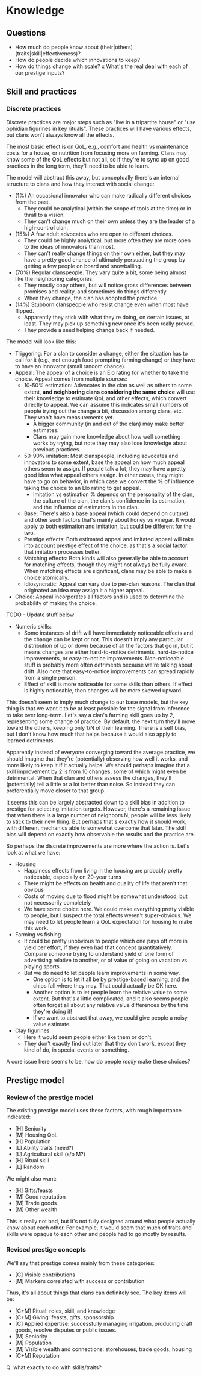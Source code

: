 # Knowledge

## Questions

*   How much do people know about (their|others) (traits|skill|effectiveness)?
*   How do people decide which innovations to keep?
*   How do things change with scale?
x   What's the real deal with each of our prestige inputs?

## Skill and practices

### Discrete practices

Discrete practices are major steps such as "live in a tripartite house" or 
"use ophidian figurines in key rituals". These practices will have various
effects, but clans won't always know all the effects.

The most basic effect is on QoL, e.g., comfort and health vs maintenance
costs for a house, or nutrition from focusing more on farming. Clans may
know some of the QoL effects but not all, so if they're to sync up on good
practices in the long term, they'll need to be able to learn.

The model will abstract this away, but conceptually there's an internal
structure to clans and how they interact with social change:

*   (1%) An occasional innovator who can make radically different choices 
    from the past. 
    *   They could be analytical (within the scope of tools at the time) or
        in thrall to a vision.
    *   They can't change much on their own unless they are the leader of a
        high-control clan.
*   (15%) A few adult advocates who are open to different choices.
    *   They could be highly analytical, but more often they are more open
        to the ideas of innovators than most.
    *   They can't really change things on their own either, but they may
        have a pretty good chance of ultimately persuading the group by
        getting a few people on board and snowballing.
*   (70%) Regular clanspeople. They vary quite a bit, some being almost
    like the neighboring categories.
    *   They mostly copy others, but will notice gross differences between
        promises and reality, and sometimes do things differently.
    *   When they change, the clan has adopted the practice.
*   (14%) Stubborn clanspeople who resist change even when most have flipped.
    *   Apparently they stick with what they're doing, on certain issues,
        at least. They may pick up something new once it's been really proved.
    *   They provide a seed helping change back if needed.

The model will look like this:

*   Triggering: For a clan to consider a change, either the situation has to
    call for it (e.g., not enough food prompting farming change) or they have
    to have an innovator (small random chance).
*   Appeal: The appeal of a choice is an Elo rating for whether to take the
    choice. Appeal comes from multiple sources:
    *   10-50% estimation: Advocates in the clan as well as others to some
        extent, **and neighboring clans considering the same choice** will use 
        their knowledge to estimate QoL and other effects, which convert 
        directly to appeal. We can assume this indicates small numbers of 
        people trying out the change a bit, discussion among clans, etc. They 
        won't have measurements yet.
        *   A bigger community (in and out of the clan) may make better estimates.
        *   Clans may gain more knowledge about how well something works by
            trying, but note they may also lose knowledge about previous
            practices.
    *   50-90% imitation: Most clanspeople, including advocates and innovators 
        to some extent, base the appeal on how much appeal others seem to assign.
        If people talk a lot, they may have a pretty good idea what appeal others
        assign. In other cases, they might have to go on behavior, in which
        case we convert the % of influence taking the choice to an Elo rating to
        get appeal.
        *   Imitation vs estimation % depends on the personality of the clan,
            the culture of the clan, the clan's confidence in its estimation,
            and the influence of estimators in the clan.
    *   Base: There's also a base appeal (which could depend on culture) and
        other such factors that's mainly about honey vs vinegar. It would apply
        to both estimation and imitation, but could be different for the two.
    *   Prestige effects: Both estimated appeal and imitated appeal will take
        into account prestige effect of the choice, as that's a social factor
        that imitation processes better.
    *   Matching effects: Both kinds will also generally be able to account 
        for matching effects, though they might not always be fully aware.
        When matching effects are significant, clans may be able to make a
        choice atomically.
    *   Idiosyncratic: Appeal can vary due to per-clan reasons. The clan that
        originated an idea may assign it a higher appeal.
*   Choice: Appeal incorporates all factors and is used to determine the
    probability of making the choice.

TODO - Update stuff below

*   Numeric skills:
    *   Some instances of drift will have immediately noticeable effects and
        the change can be kept or not. This doesn't imply any particular
        distribution of up or down because of all the factors that go in,
        but it means changes are either hard-to-notice detriments, hard-to-notice
        improvements, or easy-to-notice improvements. Non-noticeable stuff
        is probably more often detriments because we're talking about drift.
        Also note that easy-to-notice improvements can spread rapidly from
        a single person.
    *   Effect of skill is more noticeable for some skills than others.
        If effect is highly noticeable, then changes will be more skewed
        upward.

This doesn't seem to imply much change to our base models, but the key thing
is that we want it to be at least possible for the signal from inference to
take over long-term. Let's say a clan's farming skill goes up by 2, representing
some change of practice. By default, the next turn they'll move toward the
others, keeping only 1/N of their learning. There is a self bias, but I don't
know how much that helps because it would also apply to learned detriments.

Apparently instead of everyone converging toward the average practice, we
should imagine that they're (potentially) observing how well it works, and
more likely to keep it if it actually helps. We should perhaps imagine that
a skill improvement by 2 is from 10 changes, some of which might even be
detrimental. When that clan and others assess the changes, they'll (potentially)
tell a little or a lot better than noise. So instead they can preferentially
move closer to that group.

It seems this can be largely abstracted down to a skill bias in addition to
prestige for selecting imitation targets. However, there's a remaining issue
that when there is a large number of neighbors N, people will be less likely
to stick to their new thing. But perhaps that's exactly how it should work,
with different mechanics able to somewhat overcome that later. The skill bias
will depend on exactly how observable the results and the practice are.

So perhaps the discrete improvements are more where the action is. Let's
look at what we have:

*   Housing
    *   Happiness effects from living in the housing are probably
        pretty noticeable, especially on 20-year turns
    *   There might be effects on health and quality of life that aren't
        that obvious
    *   Costs of moving due to flood might be somewhat understood, but not
        necessarily completely
    *   We have some choice here. We could make everything pretty visible to
        people, but I suspect the total effects weren't super-obvious.
        We may need to let people learn a QoL expectation for housing to
        make this work.
*   Farming vs fishing
    *   It could be pretty unobvious to people which one pays off more in
        yield per effort, if they even had that concept quantitatively.
        Compare someone trying to understand yield of one form of advertising
        relative to another, or of value of going on vacation vs playing sports.
    *   But we do need to let people learn improvements in some way.
        *   One option is to let it all be by prestige-based learning, and
            the chips fall where they may. That could actually be OK here.
        *   Another option is to let people learn the relative value to some
            extent. But that's a little complicated, and it also seems
            people often forget all about any relative value differences
            by the time they're doing it!
        *   If we want to abstract that away, we could give people a noisy
            value estimate.
*   Clay figurines
    *   Here it would seem people either like them or don't.
    *   They don't exactly find out later that they don't work, except they
        kind of do, in special events or something.

A core issue here seems to be, how do people *really* make these choices?

## Prestige model

### Review of the prestige model

The existing prestige model uses these factors, with rough importance
indicated:

*   [H] Seniority
*   [M] Housing QoL
*   [H] Population
*   [L] Ability traits (need?)
*   [L] Agricultural skill (s/b M?)
*   [H] Ritual skill
*   [L] Random

We might also want:

*   [H] Gifts/feasts
*   [M] Good reputation
*   [M] Trade goods
*   [M] Other wealth

This is really not bad, but it's not fully designed around what people
actually know about each other. For example, it would seem that much of
traits and skills were opaque to each other and people had to go mostly
by results.

### Revised prestige concepts

We'll say that prestige comes mainly from these categories:

*   [C] Visible contributions
*   [M] Markers correlated with success or contribution

Thus, it's all about things that clans can definitely see. The key
items will be:

*   [C+M] Ritual: roles, skill, and knowledge
*   [C+M] Giving: feasts, gifts, sponsorship
*   [C]   Applied expertise: successfully managing irrigation, producing
          craft goods, resolve disputes or public issues.
*   [M]   Seniority
*   [M]   Population
*   [M]   Visible wealth and connections: storehouses, trade goods,
          housing
*   [C+M] Reputation

Q: what exactly to do with skills/traits?